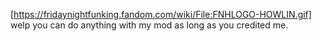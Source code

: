 [https://fridaynightfunking.fandom.com/wiki/File:FNHLOGO-HOWLIN.gif]
welp you can do anything with my mod as long as you credited me.
